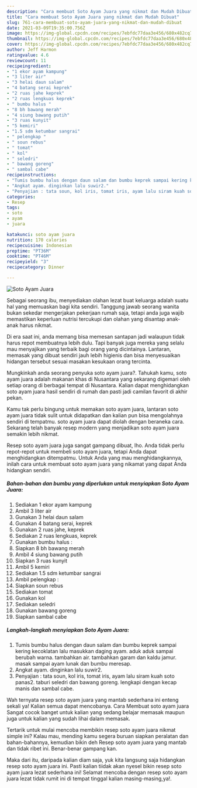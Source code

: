 ```yaml
---
description: "Cara membuat Soto Ayam Juara yang nikmat dan Mudah Dibuat"
title: "Cara membuat Soto Ayam Juara yang nikmat dan Mudah Dibuat"
slug: 761-cara-membuat-soto-ayam-juara-yang-nikmat-dan-mudah-dibuat
date: 2021-03-09T19:35:00.756Z
image: https://img-global.cpcdn.com/recipes/7ebfdc77daa3e456/680x482cq70/soto-ayam-juara-foto-resep-utama.jpg
thumbnail: https://img-global.cpcdn.com/recipes/7ebfdc77daa3e456/680x482cq70/soto-ayam-juara-foto-resep-utama.jpg
cover: https://img-global.cpcdn.com/recipes/7ebfdc77daa3e456/680x482cq70/soto-ayam-juara-foto-resep-utama.jpg
author: Jeff Harmon
ratingvalue: 4.6
reviewcount: 11
recipeingredient:
- "1 ekor ayam kampung"
- "3 liter air"
- "3 helai daun salam"
- "4 batang serai keprek"
- "2 ruas jahe keprek"
- "2 ruas lengkuas keprek"
- " bumbu halus "
- "8 bh bawang merah"
- "4 siung bawang putih"
- "3 ruas kunyit"
- "5 kemiri"
- "1.5 sdm ketumbar sangrai"
- " pelengkap "
- " soun rebus"
- " tomat"
- " kol"
- " seledri"
- " bawang goreng"
- " sambal cabe"
recipeinstructions:
- "Tumis bumbu halus dengan daun salam dan bumbu keprek sampai kering kecoklatan lalu masukkan daging ayam. aduk aduk sampai berubah warna. tambahkan air. tambahkan garam dan kaldu jamur. masak sampai ayam lunak dan bumbu meresap."
- "Angkat ayam. dinginkan lalu suwir2."
- "Penyajian : tata soun, kol iris, tomat iris, ayam lalu siram kuah soto panas2. taburi seledri dan bawang goreng. lengkapi dengan kecap manis dan sambal cabe."
categories:
- Resep
tags:
- soto
- ayam
- juara

katakunci: soto ayam juara 
nutrition: 170 calories
recipecuisine: Indonesian
preptime: "PT36M"
cooktime: "PT46M"
recipeyield: "3"
recipecategory: Dinner

---
```



![Soto Ayam Juara](https://img-global.cpcdn.com/recipes/7ebfdc77daa3e456/680x482cq70/soto-ayam-juara-foto-resep-utama.jpg)

Sebagai seorang ibu, menyediakan olahan lezat buat keluarga adalah suatu hal yang memuaskan bagi kita sendiri. Tanggung jawab seorang  wanita bukan sekedar mengerjakan pekerjaan rumah saja, tetapi anda juga wajib memastikan keperluan nutrisi tercukupi dan olahan yang disantap anak-anak harus nikmat.

Di era  saat ini, anda memang bisa memesan santapan jadi walaupun tidak harus repot membuatnya lebih dulu. Tapi banyak juga mereka yang selalu mau menyajikan yang terbaik bagi orang yang dicintainya. Lantaran, memasak yang dibuat sendiri jauh lebih higienis dan bisa menyesuaikan hidangan tersebut sesuai masakan kesukaan orang tercinta. 



Mungkinkah anda seorang penyuka soto ayam juara?. Tahukah kamu, soto ayam juara adalah makanan khas di Nusantara yang sekarang digemari oleh setiap orang di berbagai tempat di Nusantara. Kalian dapat menghidangkan soto ayam juara hasil sendiri di rumah dan pasti jadi camilan favorit di akhir pekan.

Kamu tak perlu bingung untuk memakan soto ayam juara, lantaran soto ayam juara tidak sulit untuk didapatkan dan kalian pun bisa mengolahnya sendiri di tempatmu. soto ayam juara dapat diolah dengan beraneka cara. Sekarang telah banyak resep modern yang menjadikan soto ayam juara semakin lebih nikmat.

Resep soto ayam juara juga sangat gampang dibuat, lho. Anda tidak perlu repot-repot untuk membeli soto ayam juara, tetapi Anda dapat menghidangkan ditempatmu. Untuk Anda yang mau menghidangkannya, inilah cara untuk membuat soto ayam juara yang nikamat yang dapat Anda hidangkan sendiri.

<!--inarticleads1-->

##### Bahan-bahan dan bumbu yang diperlukan untuk menyiapkan Soto Ayam Juara:

1. Sediakan 1 ekor ayam kampung
1. Ambil 3 liter air
1. Gunakan 3 helai daun salam
1. Gunakan 4 batang serai, keprek
1. Gunakan 2 ruas jahe, keprek
1. Sediakan 2 ruas lengkuas, keprek
1. Gunakan  bumbu halus :
1. Siapkan 8 bh bawang merah
1. Ambil 4 siung bawang putih
1. Siapkan 3 ruas kunyit
1. Ambil 5 kemiri
1. Sediakan 1.5 sdm ketumbar sangrai
1. Ambil  pelengkap :
1. Siapkan  soun rebus
1. Sediakan  tomat
1. Gunakan  kol
1. Sediakan  seledri
1. Gunakan  bawang goreng
1. Siapkan  sambal cabe




<!--inarticleads2-->

##### Langkah-langkah menyiapkan Soto Ayam Juara:

1. Tumis bumbu halus dengan daun salam dan bumbu keprek sampai kering kecoklatan lalu masukkan daging ayam. aduk aduk sampai berubah warna. tambahkan air. tambahkan garam dan kaldu jamur. masak sampai ayam lunak dan bumbu meresap.
1. Angkat ayam. dinginkan lalu suwir2.
1. Penyajian : tata soun, kol iris, tomat iris, ayam lalu siram kuah soto panas2. taburi seledri dan bawang goreng. lengkapi dengan kecap manis dan sambal cabe.




Wah ternyata resep soto ayam juara yang mantab sederhana ini enteng sekali ya! Kalian semua dapat mencobanya. Cara Membuat soto ayam juara Sangat cocok banget untuk kalian yang sedang belajar memasak maupun juga untuk kalian yang sudah lihai dalam memasak.

Tertarik untuk mulai mencoba membikin resep soto ayam juara nikmat simple ini? Kalau mau, mending kamu segera buruan siapkan peralatan dan bahan-bahannya, kemudian bikin deh Resep soto ayam juara yang mantab dan tidak ribet ini. Benar-benar gampang kan. 

Maka dari itu, daripada kalian diam saja, yuk kita langsung saja hidangkan resep soto ayam juara ini. Pasti kalian tiidak akan nyesel bikin resep soto ayam juara lezat sederhana ini! Selamat mencoba dengan resep soto ayam juara lezat tidak rumit ini di tempat tinggal kalian masing-masing,ya!.


